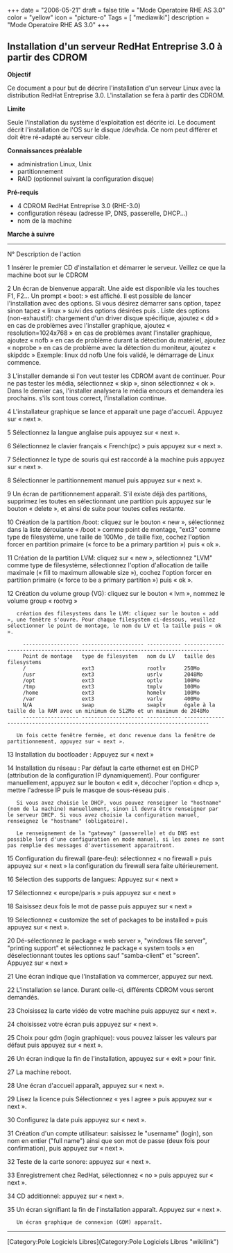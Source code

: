 +++
date = "2006-05-21"
draft = false
title = "Mode Operatoire RHE AS 3.0"
color = "yellow"
icon = "picture-o"
Tags = [ "mediawiki"]
description = "Mode Operatoire RHE AS 3.0"
+++

Installation d'un serveur RedHat Entreprise 3.0 à partir des CDROM
------------------------------------------------------------------

**Objectif**

Ce document a pour but de décrire l'installation d'un serveur Linux avec
la distribution RedHat Entreprise 3.0. L'installation se fera à partir
des CDROM.

**Limite**

Seule l'installation du système d'exploitation est décrite ici. Le
document décrit l'installation de l'OS sur le disque /dev/hda. Ce nom
peut différer et doit être ré-adapté au serveur cible.

**Connaissances préalable**

-   administration Linux, Unix
-   partitionnement
-   RAID (optionnel suivant la configuration disque)

**Pré-requis**

-   4 CDROM RedHat Entreprise 3.0 (RHE-3.0)
-   configuration réseau (adresse IP, DNS, passerelle, DHCP...)
-   nom de la machine

**Marche à suivre**

  ---- ----------------------------------------------------------------------------------------------------------------------------------------------------------------------------------------------------------------------------------------------------------------------------------------------------------------------------------------------------------------------------------------------------------------------------------------------------------------------------------------------------------------------------------------------------------------------------------------------------------------------------------------------------------------------------------------------------------------------------------------------------------------------
  N°   Description de l'action

  1    Insérer le premier CD d'installation et démarrer le serveur. Veillez ce que la machine boot sur le CDROM

  2    Un écran de bienvenue apparaît. Une aide est disponible via les touches F1, F2... Un prompt « boot: » est affiché. Il est possible de lancer l'installation avec des options. Si vous désirez démarrer sans option, tapez <ENTER> sinon tapez « linux » suivi des options désirées puis <ENTER>. Liste des options (non-exhaustif): chargement d'un driver disque spécifique, ajoutez « dd » en cas de problèmes avec l'installer graphique, ajoutez « resolution=1024x768 » en cas de problèmes avant l'installer graphique, ajoutez « nofb » en cas de problème durant la détection du matériel, ajoutez « noprobe » en cas de problème avec la détection du moniteur, ajoutez « skipddc » Exemple: linux dd nofb Une fois validé, le démarrage de Linux commence.

  3    L'installer demande si l'on veut tester les CDROM avant de continuer. Pour ne pas tester les média, sélectionnez « skip », sinon sélectionnez « ok ». Dans le dernier cas, l'installer analysera le média encours et demandera les prochains. s'ils sont tous correct, l'installation continue.

  4    L'installateur graphique se lance et apparait une page d'accueil. Appuyez sur « next ».

  5    Sélectionnez la langue anglaise puis appuyez sur « next ».

  6    Sélectionnez le clavier français « French(pc) » puis appuyez sur « next ».

  7    Sélectionnez le type de souris qui est raccordé à la machine puis appuyez sur « next ».

  8    Sélectionner le partitionnement manuel puis appuyez sur « next ».

  9    Un écran de partitionnement apparaît. S'il existe déjà des partitions, supprimez les toutes en sélectionnant une partition puis appuyez sur le bouton « delete », et ainsi de suite pour toutes celles restante.

  10   Création de la partition /boot: cliquez sur le bouton « new », sélectionnez dans la liste déroulante « /boot » comme point de montage, "ext3" comme type de filesystème, une taille de 100Mo , de taille fixe, cochez l'option forcer en partition primaire (« force to be a primary partition ») puis « ok ».

  11   Création de la partition LVM: cliquez sur « new », sélectionnez "LVM" comme type de filesystème, sélectionnez l'option d'allocation de taille maximale (« fill to maximum allowable size »), cochez l'option forcer en partition primaire (« force to be a primary partition ») puis « ok ».

  12   Création du volume group (VG): cliquez sur le bouton « lvm », nommez le volume group « rootvg »
       
       création des filesystems dans le LVM: cliquez sur le bouton « add », une fenêtre s'ouvre. Pour chaque filesystem ci-dessous, veuillez sélectionner le point de montage, le nom du LV et la taille puis « ok ».
       
         ------------------ -------------------- ----------- ------------------------------------------------------------------------------
         Point de montage   type de filesystem   nom du LV   taille des filesystems
         /                  ext3                 rootlv      250Mo
         /usr               ext3                 usrlv       2048Mo
         /opt               ext3                 optlv       100Mo
         /tmp               ext3                 tmplv       100Mo
         /home              ext3                 homelv      100Mo
         /var               ext3                 varlv       400Mo
         N/A                swap                 swaplv      égale à la taille de la RAM avec un minimum de 512Mo et un maximum de 2048Mo
         ------------------ -------------------- ----------- ------------------------------------------------------------------------------
       
       Un fois cette fenêtre fermée, et donc revenue dans la fenêtre de partitionnement, appuyez sur « next ».

  13   Installation du bootloader : Appuyez sur « next »

  14   Installation du réseau : Par défaut la carte ethernet est en DHCP (attribution de la configuration IP dynamiquement). Pour configurer manuellement, appuyez sur le bouton « edit », décocher l'option « dhcp », mettre l'adresse IP puis le masque de sous-réseau puis <ENTER>.
       
       Si vous avez choisie le DHCP, vous pouvez renseigner le "hostname" (nom de la machine) manuellement, sinon il devra être renseigner par le serveur DHCP. Si vous avez choisie la configuration manuel, renseignez le "hostname" (obligatoire).
       
       Le renseignement de la "gateway" (passerelle) et du DNS est possible lors d'une configuration en mode manuel, si les zones ne sont pas remplie des messages d'avertissement apparaitront.

  15   Configuration du firewall (pare-feu): sélectionnez « no firewall » puis appuyez sur « next » la configuration du firewall sera faite ultérieurement.

  16   Sélection des supports de langues: Appuyez sur « next »

  17   Sélectionnez « europe/paris » puis appuyez sur « next »

  18   Saisissez deux fois le mot de passe puis appuyez sur « next »

  19   Sélectionnez « customize the set of packages to be installed » puis appuyez sur « next ».

  20   Dé-sélectionnez le package « web server », "windows file server", "printing support" et sélectionnez le package « system tools » en déselectionnant toutes les options sauf "samba-client" et "screen". Appuyez sur « next »

  21   Une écran indique que l'installation va commercer, appuyez sur next.

  22   L'installation se lance. Durant celle-ci, différents CDROM vous seront demandés.

  23   Choisissez la carte vidéo de votre machine puis appuyez sur « next ».

  24   choisissez votre écran puis appuyez sur « next ».

  25   Choix pour gdm (login graphique): vous pouvez laisser les valeurs par défaut puis appuyez sur « next ».

  26   Un écran indique la fin de l'installation, appuyez sur « exit » pour finir.

  27   La machine reboot.

  28   Une écran d'accueil apparaît, appuyez sur « next ».

  29   Lisez la licence puis Sélectionnez « yes I agree » puis appuyez sur « next ».

  30   Configurez la date puis appuyez sur « next ».

  31   Création d'un compte utilisateur: saisissez le "username" (login), son nom en entier ("full name") ainsi que son mot de passe (deux fois pour confirmation), puis appuyez sur « next ».

  32   Teste de la carte sonore: appuyez sur « next ».

  33   Enregistrement chez RedHat, sélectionnez « no » puis appuyez sur « next ».

  34   CD additionnel: appuyez sur « next ».

  35   Un écran signifiant la fin de l'installation apparaît. Appuyez sur « next ».
       
       Un écran graphique de connexion (GDM) apparaît.
  ---- ----------------------------------------------------------------------------------------------------------------------------------------------------------------------------------------------------------------------------------------------------------------------------------------------------------------------------------------------------------------------------------------------------------------------------------------------------------------------------------------------------------------------------------------------------------------------------------------------------------------------------------------------------------------------------------------------------------------------------------------------------------------------

[Category:Pole Logiciels
Libres](Category:Pole Logiciels Libres "wikilink")
